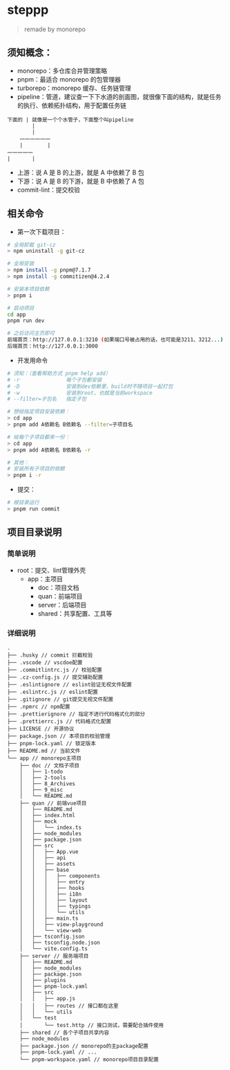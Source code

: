 # steppp

> remade by monorepo

## 须知概念：
- monorepo：多仓库合并管理策略
- pnpm：最适合 monorepo 的包管理器
- turborepo：monorepo 缓存、任务链管理
- pipeline：管道，建议查一下下水道的剖面图，就很像下面的结构，就是任务的执行、依赖拓扑结构，用于配置任务链

```
下面的 | 就像是一个个水管子，下面整个叫pipeline
        |
        |
    一一一一一一
    |        |
一一一一一
|       |

```

- 上游：说 A 是 B 的上游，就是 A 中依赖了 B 包
- 下游：说 A 是 B 的下游，就是 B 中依赖了 A 包
- commit-lint：提交校验


## 相关命令

- 第一次下载项目：
```sh
# 全局卸载 git-cz
> npm uninstall -g git-cz

# 全局安装
> npm install -g pnpm@7.1.7
> npm install -g commitizen@4.2.4

# 安装本项目依赖
> pnpm i

# 启动项目
cd app
pnpm run dev

# 之后访问主页即可
前端首页：http://127.0.0.1:3210 (如果端口号被占用的话，也可能是3211、3212...)
后端首页：http://127.0.0.1:3000
```

- 开发用命令

```sh
# 须知：（查看帮助方式 pnpm help add）
# -r               每个子包都安装
# -D               安装到dev依赖里，build时不随项目一起打包
# -w               安装到root，也就是当前workspace
# --filter=子包名   指定子包

# 想给指定项目安装依赖：
> cd app
> pnpm add A依赖名 B依赖名 --filter=子项目名

# 给每个子项目都来一份：
> cd app
> pnpm add A依赖名 B依赖名 -r

# 其他：
# 安装所有子项目的依赖
> pnpm i -r
```
- 提交：
```sh
# 根目录运行
> pnpm run commit
```


## 项目目录说明
### 简单说明

- root：提交、lint管理外壳
  - app：主项目
    - doc：项目文档
    - quan：前端项目
    - server：后端项目
    - shared：共享配置、工具等

### 详细说明

```
.
├── .husky // commit 拦截校验
├── .vscode // vscdoe配置
├── .commitlintrc.js // 校验配置
├── .cz-config.js // 提交辅助配置
├── .eslintignore // eslint验证无视文件配置
├── .eslintrc.js // eslint配置
├── .gitignore // git提交无视文件配置
├── .npmrc // npm配置
├── .prettierignore // 指定不进行代码格式化的部分
├── .prettierrc.js // 代码格式化配置
├── LICENSE // 开源协议
├── package.json // 本项目的校验管理
├── pnpm-lock.yaml // 锁定版本
├── README.md // 当前文件
└── app // monorepo主项目
    ├── doc // 文档子项目
    │   ├── 1-todo
    │   ├── 2-tools
    │   ├── 8_Archives
    │   ├── 9_misc
    │   └── README.md
    ├── quan // 前端vue项目
    │   ├── README.md
    │   ├── index.html
    │   ├── mock
    │   │   └── index.ts
    │   ├── node_modules
    │   ├── package.json
    │   ├── src
    │   │   ├── App.vue
    │   │   ├── api
    │   │   ├── assets
    │   │   ├── base
    │   │   │   ├── components
    │   │   │   ├── entry
    │   │   │   ├── hooks
    │   │   │   ├── i18n
    │   │   │   ├── layout
    │   │   │   ├── typings
    │   │   │   └── utils
    │   │   ├── main.ts
    │   │   ├── view-playground
    │   │   └── view-web
    │   ├── tsconfig.json
    │   ├── tsconfig.node.json
    │   └── vite.config.ts
    ├── server // 服务端项目
    │   ├── README.md
    │   ├── node_modules
    │   ├── package.json
    │   ├── plugins
    │   ├── pnpm-lock.yaml
    │   ├── src
    │   │   ├── app.js
    │   │   ├── routes // 接口都在这里
    │   │   └── utils
    │   └── test
    │       └── test.http // 接口测试，需要配合插件使用
    ├── shared // 各个子项目共享内容
    ├── node_modules
    ├── package.json // monorepo的主package配置
    ├── pnpm-lock.yaml // ...
    └── pnpm-workspace.yaml // monorepo项目目录配置
```
